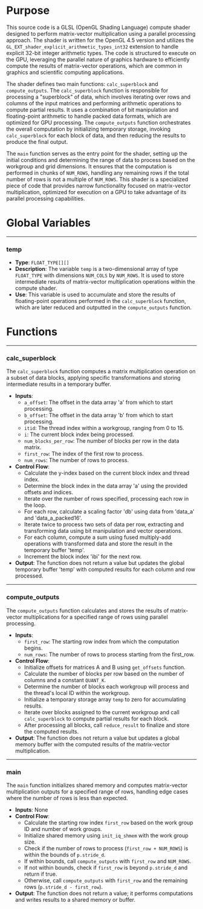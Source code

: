 # Purpose
This source code is a GLSL (OpenGL Shading Language) compute shader designed to perform matrix-vector multiplication using a parallel processing approach. The shader is written for the OpenGL 4.5 version and utilizes the `GL_EXT_shader_explicit_arithmetic_types_int32` extension to handle explicit 32-bit integer arithmetic types. The code is structured to execute on the GPU, leveraging the parallel nature of graphics hardware to efficiently compute the results of matrix-vector operations, which are common in graphics and scientific computing applications.

The shader defines two main functions: `calc_superblock` and `compute_outputs`. The `calc_superblock` function is responsible for processing a "superblock" of data, which involves iterating over rows and columns of the input matrices and performing arithmetic operations to compute partial results. It uses a combination of bit manipulation and floating-point arithmetic to handle packed data formats, which are optimized for GPU processing. The `compute_outputs` function orchestrates the overall computation by initializing temporary storage, invoking `calc_superblock` for each block of data, and then reducing the results to produce the final output.

The `main` function serves as the entry point for the shader, setting up the initial conditions and determining the range of data to process based on the workgroup and grid dimensions. It ensures that the computation is performed in chunks of `NUM_ROWS`, handling any remaining rows if the total number of rows is not a multiple of `NUM_ROWS`. This shader is a specialized piece of code that provides narrow functionality focused on matrix-vector multiplication, optimized for execution on a GPU to take advantage of its parallel processing capabilities.
# Global Variables

---
### temp
- **Type**: `FLOAT_TYPE[][]`
- **Description**: The variable `temp` is a two-dimensional array of type `FLOAT_TYPE` with dimensions `NUM_COLS` by `NUM_ROWS`. It is used to store intermediate results of matrix-vector multiplication operations within the compute shader.
- **Use**: This variable is used to accumulate and store the results of floating-point operations performed in the `calc_superblock` function, which are later reduced and outputted in the `compute_outputs` function.


# Functions

---
### calc\_superblock
The `calc_superblock` function computes a matrix multiplication operation on a subset of data blocks, applying specific transformations and storing intermediate results in a temporary buffer.
- **Inputs**:
    - `a_offset`: The offset in the data array 'a' from which to start processing.
    - `b_offset`: The offset in the data array 'b' from which to start processing.
    - `itid`: The thread index within a workgroup, ranging from 0 to 15.
    - `i`: The current block index being processed.
    - `num_blocks_per_row`: The number of blocks per row in the data matrix.
    - `first_row`: The index of the first row to process.
    - `num_rows`: The number of rows to process.
- **Control Flow**:
    - Calculate the y-index based on the current block index and thread index.
    - Determine the block index in the data array 'a' using the provided offsets and indices.
    - Iterate over the number of rows specified, processing each row in the loop.
    - For each row, calculate a scaling factor 'db' using data from 'data_a' and 'data_a_packed16'.
    - Iterate twice to process two sets of data per row, extracting and transforming data using bit manipulation and vector operations.
    - For each column, compute a sum using fused multiply-add operations with transformed data and store the result in the temporary buffer 'temp'.
    - Increment the block index 'ibi' for the next row.
- **Output**: The function does not return a value but updates the global temporary buffer 'temp' with computed results for each column and row processed.


---
### compute\_outputs
The `compute_outputs` function calculates and stores the results of matrix-vector multiplications for a specified range of rows using parallel processing.
- **Inputs**:
    - `first_row`: The starting row index from which the computation begins.
    - `num_rows`: The number of rows to process starting from the first_row.
- **Control Flow**:
    - Initialize offsets for matrices A and B using `get_offsets` function.
    - Calculate the number of blocks per row based on the number of columns and a constant `QUANT_K`.
    - Determine the number of blocks each workgroup will process and the thread's local ID within the workgroup.
    - Initialize a temporary storage array `temp` to zero for accumulating results.
    - Iterate over blocks assigned to the current workgroup and call `calc_superblock` to compute partial results for each block.
    - After processing all blocks, call `reduce_result` to finalize and store the computed results.
- **Output**: The function does not return a value but updates a global memory buffer with the computed results of the matrix-vector multiplication.


---
### main
The `main` function initializes shared memory and computes matrix-vector multiplication outputs for a specified range of rows, handling edge cases where the number of rows is less than expected.
- **Inputs**: None
- **Control Flow**:
    - Calculate the starting row index `first_row` based on the work group ID and number of work groups.
    - Initialize shared memory using `init_iq_shmem` with the work group size.
    - Check if the number of rows to process (`first_row + NUM_ROWS`) is within the bounds of `p.stride_d`.
    - If within bounds, call `compute_outputs` with `first_row` and `NUM_ROWS`.
    - If not within bounds, check if `first_row` is beyond `p.stride_d` and return if true.
    - Otherwise, call `compute_outputs` with `first_row` and the remaining rows (`p.stride_d - first_row`).
- **Output**: The function does not return a value; it performs computations and writes results to a shared memory or buffer.


